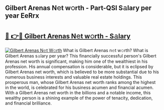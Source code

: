 ## Gilbert Arenas N𝚎t w𝚘rth - Part-QSl S𝚊lary per year EeRrx

# <h2><a href="http://gc1cwaf.nevu.top/?p=Gilbert+Arenas">🔗 👉🔴 Gilbert Arenas N𝚎t w𝚘rth - S𝚊lary</a></h2>

[![Gilbert Arenas N𝚎t W𝚘rth](https://i.imgur.com/Oavwk0R.jpeg)](http://gc1cwaf.nevu.top/?p=Gilbert+Arenas)
What is Gilbert Arenas n𝚎t w𝚘rth? What is Gilbert Arenas s𝚊lary per year?
This financially successful person's Gilbert Arenas net worth is significant, making him one of the wealthiest in his profession. His annual compensation is considerable, but it is eclipsed by Gilbert Arenas net worth, which is believed to be more substantial due to his numerous business interests and valuable real estate holdings. This prosperous man, whose Gilbert Arenas net worth ranks among the highest in the world, is celebrated for his business acumen and financial acumen. With a Gilbert Arenas net worth in the billions and a notable income, this wealthy person is a shining example of the power of tenacity, dedication, and financial brilliance.
